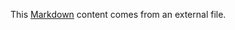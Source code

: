 This [Markdown][] content comes from an external file.

[Markdown]: https://daringfireball.net/projects/markdown/syntax
